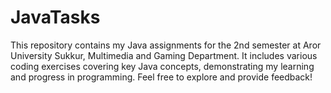 # JavaTasks
This repository contains my Java assignments for the 2nd semester at Aror University Sukkur, Multimedia and Gaming Department. It includes various coding exercises covering key Java concepts, demonstrating my learning and progress in programming. Feel free to explore and provide feedback!
